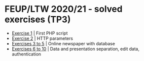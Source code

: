 # FEUP/LTW 2020/21 - solved exercises (TP3)

- [Exercise 1](https://dmfrodrigues.github.io/feup-ltw-ex/tp/tp03/01) | First PHP script
- [Exercise 2](https://dmfrodrigues.github.io/feup-ltw-ex/tp/tp03/02) | HTTP parameters
- [Exercises 3 to 5](https://dmfrodrigues.github.io/feup-ltw-ex/tp/tp03/03) | Online newspaper with database
- [Exercises 6 to 10](https://dmfrodrigues.github.io/feup-ltw-ex/tp/tp03/06) | Data and presentation separation, edit data, authentication
